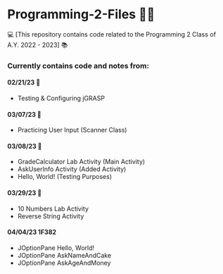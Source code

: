 # Programming-2-Files 👨‍💻
💻 [This repository contains code related to the Programming 2 Class of A.Y. 2022 - 2023] 📚

### Currently contains code and notes from:

#### 02/21/23 🔧
- Testing & Configuring jGRASP

#### 03/07/23 📝
- Practicing User Input (Scanner Class)

#### 03/08/23 💯
- GradeCalculator Lab Activity (Main Activity)
- AskUserInfo Activity (Added Activity)
- Hello, World! (Testing Purposes)

#### 03/29/23 🔢
- 10 Numbers Lab Activity
- Reverse String Activity

#### 04/04/23 1F382
- JOptionPane Hello, World!
- JOptionPane AskNameAndCake
- JOptionPane AskAgeAndMoney
